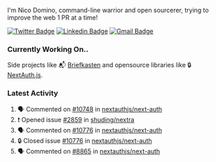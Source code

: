 
I'm Nico Domino, command-line warrior and open sourcerer, trying to improve the web 1 PR at a time!

[![Twitter Badge](https://img.shields.io/badge/-@ndom91-1ca0f1?style=flat-square&labelColor=1ca0f1&logo=twitter&logoColor=white&link=https://twitter.com/ndom91)](https://twitter.com/ndom91) [![Linkedin Badge](https://img.shields.io/badge/-ndom91-blue?style=flat-square&logo=Linkedin&logoColor=white&link=https://www.linkedin.com/in/ndom91/)](https://www.linkedin.com/in/ndom91/) [![Gmail Badge](https://img.shields.io/badge/-yo@ndo.dev-c14438?style=flat-square&logo=mail.ru&logoColor=white&link=mailto:yo@ndo.dev)](mailto:yo@ndo.dev)

### Currently Working On..

Side projects like 📬 [Briefkasten](https://briefkastenhq.com) and opensource libraries like 🔒 [NextAuth.js](https://github.com/nextauthjs/next-auth).

<!--START_SECTION_PROFILE_VIEWS:readme-info-->
<!--END_SECTION_PROFILE_VIEWS:readme-info-->

<!--START_SECTION_DAILY_COMMIT:readme-info-->
<!--END_SECTION_DAILY_COMMIT:readme-info-->

<!--START_SECTION_WEEKLY_COMMIT:readme-info-->
<!--END_SECTION_WEEKLY_COMMIT:readme-info-->

### Latest Activity

<!--START_SECTION:activity-->
1. 🗣 Commented on [#10748](https://github.com/nextauthjs/next-auth/pull/10748#issuecomment-2085993310) in [nextauthjs/next-auth](https://github.com/nextauthjs/next-auth)
2. ❗ Opened issue [#2859](https://github.com/shuding/nextra/issues/2859) in [shuding/nextra](https://github.com/shuding/nextra)
3. 🗣 Commented on [#10776](https://github.com/nextauthjs/next-auth/issues/10776#issuecomment-2085762310) in [nextauthjs/next-auth](https://github.com/nextauthjs/next-auth)
4. 🔒 Closed issue [#10776](https://github.com/nextauthjs/next-auth/issues/10776) in [nextauthjs/next-auth](https://github.com/nextauthjs/next-auth)
5. 🗣 Commented on [#8865](https://github.com/nextauthjs/next-auth/pull/8865#issuecomment-2085744111) in [nextauthjs/next-auth](https://github.com/nextauthjs/next-auth)
<!--END_SECTION:activity-->
